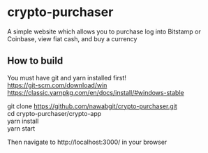 # crypto-purchaser
A simple website which allows you to purchase log into Bitstamp or Coinbase, view fiat cash, and buy a currency

## How to build
You must have git and yarn installed first!  
https://git-scm.com/download/win  
https://classic.yarnpkg.com/en/docs/install/#windows-stable  

  git clone https://github.com/nawabgit/crypto-purchaser.git  
  cd crypto-purchaser/crypto-app  
  yarn install  
  yarn start  

Then navigate to http://localhost:3000/ in your browser
